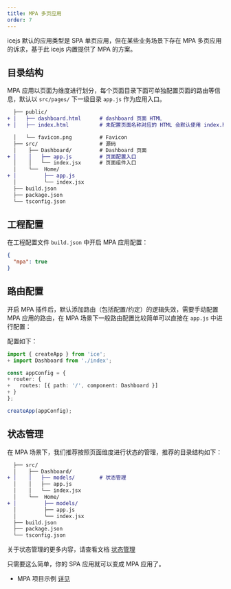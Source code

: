 ```yaml
---
title: MPA 多页应用
order: 7
---
```


icejs 默认的应用类型是 SPA 单页应用，但在某些业务场景下存在 MPA 多页应用的诉求，基于此 icejs 内置提供了 MPA 的方案。

## 目录结构

MPA 应用以页面为维度进行划分，每个页面目录下面可单独配置页面的路由等信息，默认以 `src/pages/` 下一级目录 `app.js` 作为应用入口。

```diff
  ├── public/
+ │   ├── dashboard.html      # dashboard 页面 HTML
+ │   ├── index.html          # 未配置页面名称对应的 HTML 会默认使用 index.html

  │   └── favicon.png         # Favicon
  ├── src/                    # 源码
  │    ├── Dashboard/         # Dashboard 页面
+ │    │   ├── app.js         # 页面配置入口
  │    │   └── index.jsx      # 页面组件入口
  │    └──  Home/
+ │         ├── app.js
  │         └── index.jsx
  ├── build.json
  ├── package.json
  └── tsconfig.json
```

## 工程配置

在工程配置文件 `build.json` 中开启 MPA 应用配置：

```json
{
  "mpa": true
}
```

## 路由配置

开启 MPA 插件后，默认添加路由（包括配置/约定）的逻辑失效，需要手动配置 MPA 应用的路由，在 MPA 场景下一般路由配置比较简单可以直接在 `app.js` 中进行配置：

配置如下：

```ts
import { createApp } from 'ice';
+ import Dashboard from './index';

const appConfig = {
+ router: {
+   routes: [{ path: '/', component: Dashboard }]
+ }
};

createApp(appConfig);
```

## 状态管理

在 MPA 场景下，我们推荐按照页面维度进行状态的管理，推荐的目录结构如下：

```diff
  ├── src/
  │    ├── Dashboard/
+ │    │   ├── models/        # 状态管理
  │    │   ├── app.js
  │    │   └── index.jsx
  │    └──  Home/
+ │         ├── models/
  │         ├── app.js
  │         └── index.jsx
  ├── build.json
  ├── package.json
  └── tsconfig.json
```

关于状态管理的更多内容，请查看文档 [状态管理](/docs/guide/basic/store.md)

只需要这么简单，你的 SPA 应用就可以变成 MPA 应用了。

* MPA 项目示例 [详见](https://github.com/ice-lab/icejs/tree/master/examples/basic-mpa)
